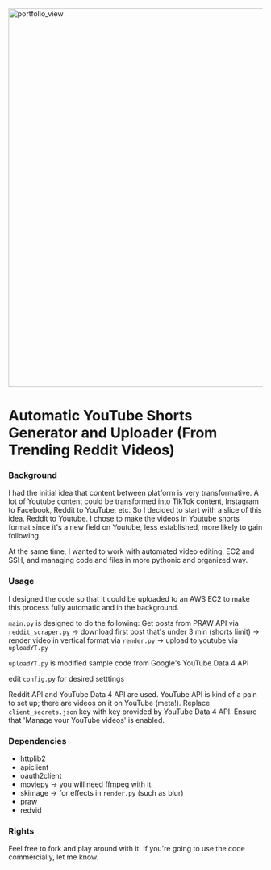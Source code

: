 <img width="750" alt="portfolio_view" src="https://construyenpais.com/wp-content/uploads/YouTube-y-Reddit-las-redes-que-mas-crecieron-en-EE.UU-durante-la-pandemia.png">

# Automatic YouTube Shorts Generator and Uploader (From Trending Reddit Videos)

### Background
I had the initial idea that content between platform is very transformative. A lot of Youtube content could be transformed into TikTok content, Instagram to Facebook, Reddit to YouTube, etc. So I decided to start with a slice of this idea. Reddit to Youtube. I chose to make the videos in Youtube shorts format since it's a new field on Youtube, less established, more likely to gain following.

At the same time, I wanted to work with automated video editing, EC2 and SSH, and managing code and files in more pythonic and organized way.

### Usage
I designed the code so that it could be uploaded to an AWS EC2 to make this process fully automatic and in the background.

`main.py` is designed to do the following:
Get posts from PRAW API via `reddit_scraper.py` → download first post that's under 3 min (shorts limit) → render video in vertical format via `render.py` → upload to youtube via `uploadYT.py`

`uploadYT.py` is modified sample code from Google's YouTube Data 4 API

edit `config.py` for desired setttings

Reddit API and YouTube Data 4 API are used. YouTube API is kind of a pain to set up; there are videos on it on YouTube (meta!). Replace `client_secrets.json` key with key provided by YouTube Data 4 API. Ensure that 'Manage your YouTube videos' is enabled.

### Dependencies
- httplib2
- apiclient
- oauth2client
- moviepy → you will need ffmpeg with it
- skimage → for effects in `render.py` (such as blur)
- praw
- redvid

### Rights
Feel free to fork and play around with it. If you're going to use the code commercially, let me know.
